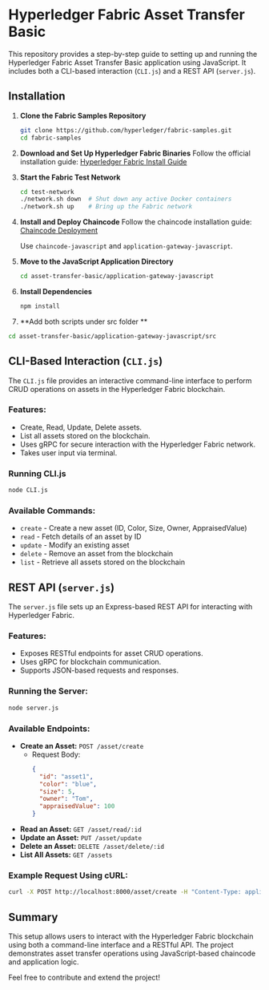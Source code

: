 # Hyperledger Fabric Asset Transfer Basic

This repository provides a step-by-step guide to setting up and running the Hyperledger Fabric Asset Transfer Basic application using JavaScript. It includes both a CLI-based interaction (`CLI.js`) and a REST API (`server.js`).

## Installation

1. **Clone the Fabric Samples Repository**
   ```sh
   git clone https://github.com/hyperledger/fabric-samples.git
   cd fabric-samples
   ```

2. **Download and Set Up Hyperledger Fabric Binaries**
   Follow the official installation guide:
   [Hyperledger Fabric Install Guide](https://hyperledger-fabric.readthedocs.io/en/release-2.2/install.html)

3. **Start the Fabric Test Network**
   ```sh
   cd test-network
   ./network.sh down  # Shut down any active Docker containers
   ./network.sh up    # Bring up the Fabric network
   ```

4. **Install and Deploy Chaincode**
   Follow the chaincode installation guide:
   [Chaincode Deployment](https://github.com/hyperledger/fabric-samples/tree/main/asset-transfer-basic)
   
   Use `chaincode-javascript` and `application-gateway-javascript`.

5. **Move to the JavaScript Application Directory**
   ```sh
   cd asset-transfer-basic/application-gateway-javascript
   ```

6. **Install Dependencies**
   ```sh
   npm install
   ```
7.  **Add both scripts under src folder **
   ```sh
   cd asset-transfer-basic/application-gateway-javascript/src
   ```
## CLI-Based Interaction (`CLI.js`)

The `CLI.js` file provides an interactive command-line interface to perform CRUD operations on assets in the Hyperledger Fabric blockchain.

### Features:
- Create, Read, Update, Delete assets.
- List all assets stored on the blockchain.
- Uses gRPC for secure interaction with the Hyperledger Fabric network.
- Takes user input via terminal.

### Running CLI.js
```sh
node CLI.js
```

### Available Commands:
- `create` - Create a new asset (ID, Color, Size, Owner, AppraisedValue)
- `read` - Fetch details of an asset by ID
- `update` - Modify an existing asset
- `delete` - Remove an asset from the blockchain
- `list` - Retrieve all assets stored on the blockchain

## REST API (`server.js`)

The `server.js` file sets up an Express-based REST API for interacting with Hyperledger Fabric.

### Features:
- Exposes RESTful endpoints for asset CRUD operations.
- Uses gRPC for blockchain communication.
- Supports JSON-based requests and responses.

### Running the Server:
```sh
node server.js
```

### Available Endpoints:
- **Create an Asset:** `POST /asset/create`
  - Request Body:
    ```json
    {
      "id": "asset1",
      "color": "blue",
      "size": 5,
      "owner": "Tom",
      "appraisedValue": 100
    }
    ```
- **Read an Asset:** `GET /asset/read/:id`
- **Update an Asset:** `PUT /asset/update`
- **Delete an Asset:** `DELETE /asset/delete/:id`
- **List All Assets:** `GET /assets`

### Example Request Using cURL:
```sh
curl -X POST http://localhost:8000/asset/create -H "Content-Type: application/json" -d '{"id":"asset1", "color":"blue", "size":5, "owner":"Tom", "appraisedValue":100}'
```

## Summary
This setup allows users to interact with the Hyperledger Fabric blockchain using both a command-line interface and a RESTful API. The project demonstrates asset transfer operations using JavaScript-based chaincode and application logic.

Feel free to contribute and extend the project!

